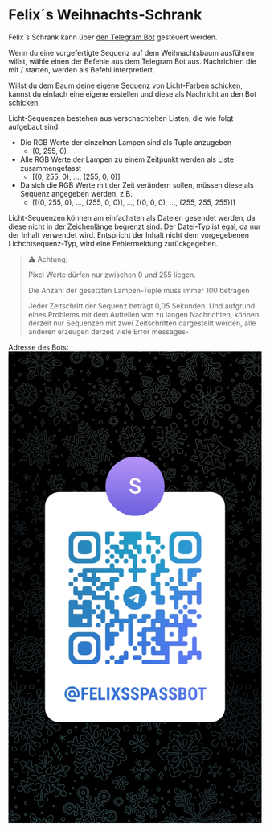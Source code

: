 # Felix´s Weihnachts-Schrank

Felix´s Schrank kann über [den Telegram Bot](https://t.me/FelixsSpassBot) gesteuert werden.

Wenn du eine vorgefertigte Sequenz auf dem Weihnachtsbaum ausführen willst, wähle einen der Befehle aus dem Telegram Bot aus.
Nachrichten die mit / starten, werden als Befehl interpretiert.

Willst du dem Baum deine eigene Sequenz von Licht-Farben schicken, kannst du einfach eine eigene erstellen und diese als Nachricht an den Bot schicken.

Licht-Sequenzen bestehen aus verschachtelten Listen, die wie folgt aufgebaut sind:
- Die RGB Werte der einzelnen Lampen sind als Tuple anzugeben
  - (0, 255, 0)
- Alle RGB Werte der Lampen zu einem Zeitpunkt werden als Liste zusammengefasst 
  - [(0, 255, 0), ..., (255, 0, 0)]
- Da sich die RGB Werte mit der Zeit verändern sollen, müssen diese als Sequenz angegeben werden, z.B. 
  - [[(0, 255, 0), ..., (255, 0, 0)], ..., [(0, 0, 0), ..., (255, 255, 255)]]
  
Licht-Sequenzen können am einfachsten als Dateien gesendet werden, da diese nicht in der Zeichenlänge begrenzt sind.
Der Datei-Typ ist egal, da nur der Inhalt verwendet wird.
Entspricht der Inhalt nicht dem vorgegebenen Lichchtsequenz-Typ, wird eine Fehlermeldung zurückgegeben.

> :warning: Achtung:
> 
> Pixel Werte dürfen nur zwischen 0 und 255 liegen.
> 
> Die Anzahl der gesetzten Lampen-Tuple muss immer 100 betragen
> 
> Jeder Zeitschritt der Sequenz beträgt 0,05 Sekunden. Und aufgrund eines Problems mit dem Aufteilen von zu langen Nachrichten, können derzeit nur Sequenzen mit zwei Zeitschritten dargestellt werden, alle anderen erzeugen derzeit viele Error messages-

Adresse des Bots:
![Bot QR Code](images/qr_tmp.jpg)
